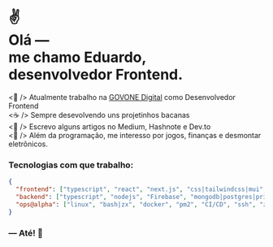 
<!--![Hi](https://github.com/Junscuzzy/Junscuzzy/blob/master/assets/hi.gif)-->
<h1>
 ✌<br>
  Olá ― <br> 
  me chamo Eduardo, <br> 
  desenvolvedor Frontend.
</h1>

<p>
    <🎯 /> Atualmente trabalho na <a href="https://www.govone.digital/">GOVONE Digital</a> como Desenvolvedor Frontend
    <br>
    <☕️‍ /> Sempre desevolvendo uns projetinhos bacanas
    <br>
    <🌱 /> Escrevo alguns artigos no Medium, Hashnote e Dev.to
    <br>
    <🍺 /> Além da programação, me interesso por jogos, finanças e desmontar eletrônicos.
</p>

### Tecnologias com que trabalho:

```json
{
  "frontend": ["typescript", "react", "next.js", "css|tailwindcss|mui", "storybook"],
  "backend": ["typescript", "nodejs", "Firebase", "mongodb|postgres|prisma"],
  "ops@alpha": ["linux", "bash|zx", "docker", "pm2", "CI/CD", "ssh", "zsh", "git"],
}
```

### ― Até! 👋

<br>
 
</div>
